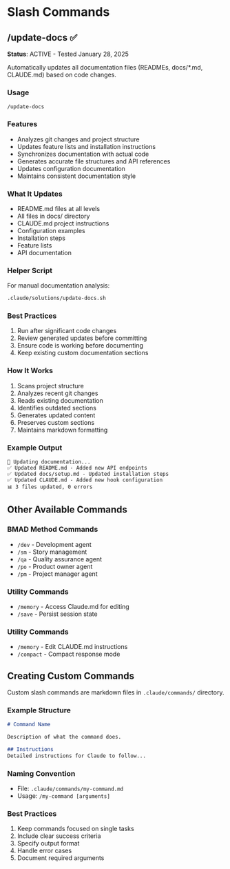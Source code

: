 # Slash Commands

## /update-docs ✅

**Status**: ACTIVE - Tested January 28, 2025

Automatically updates all documentation files (READMEs, docs/*.md, CLAUDE.md) based on code changes.

### Usage
```
/update-docs
```

### Features
- Analyzes git changes and project structure
- Updates feature lists and installation instructions
- Synchronizes documentation with actual code
- Generates accurate file structures and API references
- Updates configuration documentation
- Maintains consistent documentation style

### What It Updates
- README.md files at all levels
- All files in docs/ directory
- CLAUDE.md project instructions
- Configuration examples
- Installation steps
- Feature lists
- API documentation

### Helper Script
For manual documentation analysis:
```bash
.claude/solutions/update-docs.sh
```

### Best Practices
1. Run after significant code changes
2. Review generated updates before committing
3. Ensure code is working before documenting
4. Keep existing custom documentation sections

### How It Works
1. Scans project structure
2. Analyzes recent git changes
3. Reads existing documentation
4. Identifies outdated sections
5. Generates updated content
6. Preserves custom sections
7. Maintains markdown formatting

### Example Output
```
📝 Updating documentation...
✅ Updated README.md - Added new API endpoints
✅ Updated docs/setup.md - Updated installation steps
✅ Updated CLAUDE.md - Added new hook configuration
📊 3 files updated, 0 errors
```

## Other Available Commands

### BMAD Method Commands
- `/dev` - Development agent
- `/sm` - Story management
- `/qa` - Quality assurance agent
- `/po` - Product owner agent
- `/pm` - Project manager agent

### Utility Commands
- `/memory` - Access Claude.md for editing
- `/save` - Persist session state

### Utility Commands
- `/memory` - Edit CLAUDE.md instructions
- `/compact` - Compact response mode

## Creating Custom Commands

Custom slash commands are markdown files in `.claude/commands/` directory.

### Example Structure
```markdown
# Command Name

Description of what the command does.

## Instructions
Detailed instructions for Claude to follow...
```

### Naming Convention
- File: `.claude/commands/my-command.md`
- Usage: `/my-command [arguments]`

### Best Practices
1. Keep commands focused on single tasks
2. Include clear success criteria
3. Specify output format
4. Handle error cases
5. Document required arguments